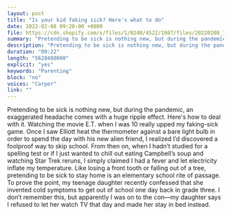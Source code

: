 ```yaml
---
layout: post
title: "Is your kid faking sick? Here's what to do"
date: 2022-02-08 09:20:00 +0800
file: https://cdn.shopify.com/s/files/1/0248/4522/1987/files/20220208_1.mp3?v=1644374098
summary: "Pretending to be sick is nothing new, but during the pandemic, an exaggerated headache comes with a huge ripple effect. Here's how to deal with it. Watching the movie E.T. when I was 10 really upped my faking-sick game. Once I saw Elliott heat the thermometer against a bare light bulb in order to spend the day with his new alien friend, I realized I’d discovered a foolproof way to skip school. From then on, when I hadn’t studied for a spelling test or if I just wanted to chill out eating Campbell’s soup and watching Star Trek reruns, I simply claimed I had a fever and let electricity inflate my temperature. Like losing a front tooth or falling out of a tree, pretending to be sick to stay home is an elementary school rite of passage. To prove the point, my teenage daughter recently confessed that she invented cold symptoms to get out of school one day back in grade three. I don’t remember this, but apparently I was on to the con—my daughter says I refused to let her watch TV that day and made her stay in bed instead."
description: "Pretending to be sick is nothing new, but during the pandemic, an exaggerated headache comes with a huge ripple effect. Here's how to deal with it. Watching the movie E.T. when I was 10 really upped my faking-sick game. Once I saw Elliott heat the thermometer against a bare light bulb in order to spend the day with his new alien friend, I realized I’d discovered a foolproof way to skip school. From then on, when I hadn’t studied for a spelling test or if I just wanted to chill out eating Campbell’s soup and watching Star Trek reruns, I simply claimed I had a fever and let electricity inflate my temperature. Like losing a front tooth or falling out of a tree, pretending to be sick to stay home is an elementary school rite of passage. To prove the point, my teenage daughter recently confessed that she invented cold symptoms to get out of school one day back in grade three. I don’t remember this, but apparently I was on to the con—my daughter says I refused to let her watch TV that day and made her stay in bed instead."
duration: "09:22"
length: "5628480000"
explicit: "yes"
keywords: "Parenting"
block: "no"
voices: "Carper"
link: ""
---
```


Pretending to be sick is nothing new, but during the pandemic, an exaggerated headache comes with a huge ripple effect. Here's how to deal with it. Watching the movie E.T. when I was 10 really upped my faking-sick game. Once I saw Elliott heat the thermometer against a bare light bulb in order to spend the day with his new alien friend, I realized I’d discovered a foolproof way to skip school. From then on, when I hadn’t studied for a spelling test or if I just wanted to chill out eating Campbell’s soup and watching Star Trek reruns, I simply claimed I had a fever and let electricity inflate my temperature. Like losing a front tooth or falling out of a tree, pretending to be sick to stay home is an elementary school rite of passage. To prove the point, my teenage daughter recently confessed that she invented cold symptoms to get out of school one day back in grade three. I don’t remember this, but apparently I was on to the con—my daughter says I refused to let her watch TV that day and made her stay in bed instead.
